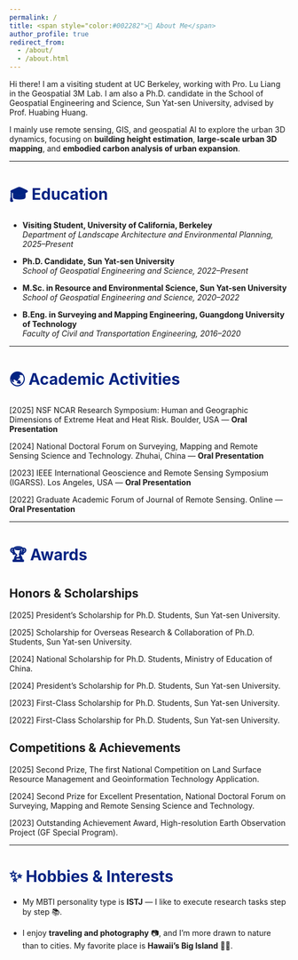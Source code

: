```yaml
---
permalink: /
title: <span style="color:#002282">👋 About Me</span>
author_profile: true
redirect_from: 
  - /about/
  - /about.html
---
```


Hi there! I am a visiting student at UC Berkeley, working with Pro. Lu Liang in the Geospatial 3M Lab. I am also a Ph.D. candidate in the School of Geospatial Engineering and Science, Sun Yat-sen University, advised by Prof. Huabing Huang. 

I mainly use remote sensing, GIS, and geospatial AI to explore the urban 3D dynamics, focusing on **building height estimation**, **large-scale urban 3D mapping**, and **embodied carbon analysis of urban expansion**. 

---

# <span style="color:#002282">🎓 Education</span>

- **Visiting Student, University of California, Berkeley**  
  *Department of Landscape Architecture and Environmental Planning, 2025–Present*

- **Ph.D. Candidate, Sun Yat-sen University**  
  *School of Geospatial Engineering and Science, 2022–Present*

- **M.Sc. in Resource and Environmental Science, Sun Yat-sen University**  
  *School of Geospatial Engineering and Science, 2020–2022*

- **B.Eng. in Surveying and Mapping Engineering, Guangdong University of Technology**  
  *Faculty of Civil and Transportation Engineering, 2016–2020*

---

# <span style="color:#002282">🌏 Academic Activities</span>

[2025] NSF NCAR Research Symposium: Human and Geographic Dimensions of Extreme Heat and Heat Risk. Boulder, USA — **Oral Presentation**

[2024] National Doctoral Forum on Surveying, Mapping and Remote Sensing Science and Technology. Zhuhai, China — **Oral Presentation**

[2023] IEEE International Geoscience and Remote Sensing Symposium (IGARSS). Los Angeles, USA — **Oral Presentation**

[2022] Graduate Academic Forum of Journal of Remote Sensing. Online — **Oral Presentation**

---

# <span style="color:#002282">🏆 Awards</span>
## Honors & Scholarships

[2025] President’s Scholarship for Ph.D. Students, Sun Yat-sen University.

[2025] Scholarship for Overseas Research & Collaboration of Ph.D. Students, Sun Yat-sen University.

[2024] National Scholarship for Ph.D. Students, Ministry of Education of China.

[2024] President’s Scholarship for Ph.D. Students, Sun Yat-sen University.

[2023] First-Class Scholarship for Ph.D. Students, Sun Yat-sen University.

[2022] First-Class Scholarship for Ph.D. Students, Sun Yat-sen University.

## Competitions & Achievements

[2025] Second Prize, The first National Competition on Land Surface Resource Management and Geoinformation Technology Application.

[2024] Second Prize for Excellent Presentation, National Doctoral Forum on Surveying, Mapping and Remote Sensing Science and Technology.

[2023] Outstanding Achievement Award, High-resolution Earth Observation Project (GF Special Program).
 
---

# <span style="color:#002282">✨ Hobbies & Interests</span>

- My MBTI personality type is **ISTJ** — I like to execute research tasks step by step 📚.

- I enjoy **traveling and photography** 📷, and I’m more drawn to nature than to cities. My favorite place is **Hawaii’s Big Island** 🌋🌊.



